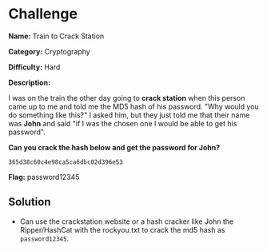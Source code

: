 # Challenge

**Name:** Train to Crack Station

**Category:** Cryptography

**Difficulty:** Hard

**Description:**

I was on the train the other day going to **crack station** when this person came up to me and told me the MD5 hash of his password. "Why would you do something like this?" I asked him, but they just told me that their name was **John** and said "if I was the chosen one I would be able to get his password".

**Can you crack the hash below and get the password for John?**

```
365d38c60c4e98ca5ca6dbc02d396e53
```

**Flag:** password12345

## Solution

* Can use the crackstation website or a hash cracker like John the Ripper/HashCat with the rockyou.txt to crack the md5 hash as `password12345`.
